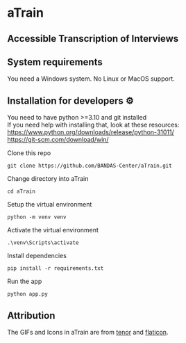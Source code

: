 # aTrain 
## Accessible Transcription of Interviews

## System requirements
You need a Windows system.
No Linux or MacOS support.

## Installation for developers ⚙️

You need to have python >=3.10 and git installed  
If you need help with installing that, look at these resources:  
https://www.python.org/downloads/release/python-31011/  
https://git-scm.com/download/win/  

Clone this repo
```
git clone https://github.com/BANDAS-Center/aTrain.git
```
Change directory into aTrain
```
cd aTrain
```
Setup the virtual environment
```
python -m venv venv
```
Activate the virtual environment
```
.\venv\Scripts\activate
```
Install dependencies
```
pip install -r requirements.txt
```
Run the app
```
python app.py
```

## Attribution
The GIFs and Icons in aTrain are from [tenor](https://tenor.com/) and [flaticon](https://www.flaticon.com/). 